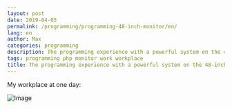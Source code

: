 ```yaml
---
layout: post
date: 2019-04-05
permalink: /programming/programming-48-inch-monitor/en/
lang: en
author: Max
categories: programming
description: The programming experience with a powerful system on the 48-inch monitor.
tags: programming php monitor work workplace
title: The programming experience with a powerful system on the 48-inch monitor.
---
```


My workplace at one day:

![Image](http://basemax.github.io/assets/image/programming-48-inch-monitor.jpg)
